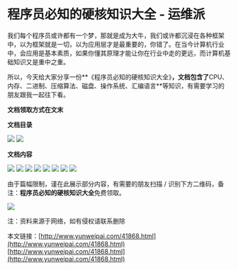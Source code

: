 # 程序员必知的硬核知识大全 - 运维派
我们每个程序员或许都有一个梦，那就是成为大牛，我们或许都沉浸在各种框架中，以为框架就是一切，以为应用层才是最重要的，你错了。在当今计算机行业中，会应用是基本素质，如果你懂其原理才能让你在行业中走的更远，而计算机基础知识又是重中之重。

所以，今天给大家分享一份**《程序员必知的硬核知识大全》**，文档包含了**CPU、内存、二进制、压缩算法、磁盘、操作系统、汇编语言**等知识，有需要学习的朋友跟我一起往下看。

**文档领取方式在文末**

**文档目录**

![](http://www.yunweipai.com/wp-content/uploads/2022/06/1-3.jpg)
![](http://www.yunweipai.com/wp-content/uploads/2022/06/2-1-780x677.jpg?v=1656308962)

**文档内容**

![](http://www.yunweipai.com/wp-content/uploads/2022/06/11-1-780x490.png?v=1656309036)
![](http://www.yunweipai.com/wp-content/uploads/2022/06/12-780x450.png?v=1656309044)
![](http://www.yunweipai.com/wp-content/uploads/2022/06/13-780x467.png?v=1656309053)
![](http://www.yunweipai.com/wp-content/uploads/2022/06/14-780x519.png?v=1656309060)
![](http://www.yunweipai.com/wp-content/uploads/2022/06/15-780x509.png?v=1656309067)
![](http://www.yunweipai.com/wp-content/uploads/2022/06/16-780x501.png?v=1656309074)
![](http://www.yunweipai.com/wp-content/uploads/2022/06/17-780x472.png?v=1656309080)
![](http://www.yunweipai.com/wp-content/uploads/2022/06/18-780x508.png?v=1656309086)

由于篇幅限制，谨在此展示部分内容，有需要的朋友扫描 / 识别下方二维码，备注：**程序员必知的硬核知识大全**免费领取。

![](http://www.yunweipai.com/wp-content/uploads/2022/06/表单二维码.png)

注：资料来源于网络，如有侵权请联系删除

本文链接：[http://www.yunweipai.com/41868.html](http://www.yunweipai.com/41868.html) 
 [http://www.yunweipai.com/41868.html](http://www.yunweipai.com/41868.html)
